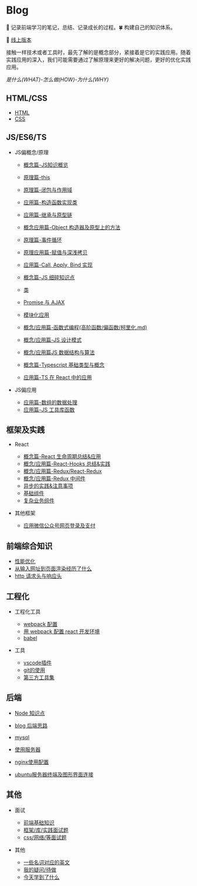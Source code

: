 # Blog

:seedling: 记录前端学习的笔记，总结、记录成长的过程。:four_leaf_clover: 构建自己的知识体系。

:whale: [线上版本](https:xblcity.com)

接触一样技术或者工具时，最先了解的是概念部分，紧接着是它的实践应用。随着实践应用的深入，我们可能需要通过了解原理来更好的解决问题，更好的优化实践应用。

*是什么(WHAT)-怎么做(HOW)-为什么(WHY)*

## HTML/CSS

- [HTML](https://github.com/xblcity/blog/blob/master/html-css/html.md)
- [CSS](https://github.com/xblcity/blog/blob/master/html-css/css.md)

## JS/ES6/TS

- JS偏概念/原理

  - [概念篇-JS知识概览](https://github.com/xblcity/blog/blob/master/js-base/summary.md)

  - [原理篇-this](https://github.com/xblcity/blog/blob/master/js-base/this.md)
  - [原理篇-闭包与作用域](https://github.com/xblcity/blog/blob/master/js-base/scope-closures.md)
  - [应用篇-构造函数实现类](https://github.com/xblcity/blog/blob/master/js-base/object.md)
  - [应用篇-继承与原型链](https://github.com/xblcity/blog/blob/master/js-base/inherit.md)
  - [概念应用篇-Object 构造器及原型上的方法](https://github.com/xblcity/blog/blob/master/js-base/object-methods.md)
  - [原理篇-事件循环](https://github.com/xblcity/blog/blob/master/js-base/eventloop.md)
  - [原理应用篇-赋值与深浅拷贝](https://github.com/xblcity/blog/blob/master/js-base/copy.md)
  - [应用篇-Call, Apply, Bind 实现](https://github.com/xblcity/blog/blob/master/js-base/call.md)

  - [概念篇-JS 细碎知识点](https://github.com/xblcity/blog/blob/master/js-base/knowledge-points.md)
  - [类](https://github.com/xblcity/blog/blob/master/js-base/class.md)
  - [Promise 与 AJAX](https://github.com/xblcity/blog/blob/master/js-base/promise.md)
  - [模块化应用](https://github.com/xblcity/blog/blob/master/js-base/module.md)

  - [概念/应用篇-函数式编程(高阶函数/偏函数/柯里化.md)](https://github.com/xblcity/blog/blob/master/js-base/func-program.md)
  - [概念/应用篇-JS 设计模式](https://github.com/xblcity/blog/blob/master/js-base/design-mode.md)
  - [概念/应用篇JS 数据结构与算法](https://github.com/xblcity/blog/blob/master/js-base/algorithm.md)

  - [概念篇-Typescript 基础类型与概念](https://github.com/xblcity/blog/blob/master/js-base/ts-basic.md)
  - [应用篇-TS 在 React 中的应用](https://github.com/xblcity/blog/blob/master/js-base/ts-react.md)

- JS偏应用

  - [应用篇-数组的数据处理](https://github.com/xblcity/blog/blob/master/js-practice/array.md)
  - [应用篇-JS 工具库函数](https://github.com/xblcity/blog/blob/master/js-practice/utils.md)

## 框架及实践

- React

  - [概念篇-React 生命周期总结&应用](https://github.com/xblcity/blog/blob/master/react/lifecycle.md)
  - [概念/应用篇-React-Hooks 总结&实践](https://github.com/xblcity/blog/blob/master/react/react-hooks.md)
  - [概念/应用篇-Redux/React-Redux](https://github.com/xblcity/blog/blob/master/react/redux.md)
  - [概念/应用篇-Redux 中间件](https://github.com/xblcity/blog/blob/master/react/redux-middleware.md)
  - [异步的实践&注意事项](https://github.com/xblcity/blog/blob/master/react/async.md)
  - [基础组件](https://github.com/xblcity/blog/blob/master/react/basic-co.md)
  - [复杂业务组件](https://github.com/xblcity/blog/blob/master/react/complex-co.md)

- 其他框架

  - [应用微信公众号网页登录及支付](https://github.com/xblcity/blog/blob/master/library/wx-web.md)

## 前端综合知识

- [性能优化](https://github.com/xblcity/blog/blob/master/fe-system/performance.md)
- [从输入网址到页面渲染经历了什么](https://github.com/xblcity/blog/blob/master/fe-system/render.md)
- [http 请求头与响应头](https://github.com/xblcity/blog/blob/master/fe-system/http-message.md)

## 工程化

- 工程化工具

  - [webpack 配置](https://github.com/xblcity/blog/blob/master/fe-engineering/webpack/webpack-config.md)
  - [用 webpack 配置 react 开发环境](https://github.com/xblcity/blog/blob/master/fe-engineering/webpack/webpack-react.md)
  - [babel](https://github.com/xblcity/blog/blob/master/fe-engineering/webpack/babel.md)

- 工具

  - [vscode插件](https://github.com/xblcity/blog/blob/master/fe-engineering/vs.md)
  - [git的使用](https://github.com/xblcity/blog/blob/master/fe-engineering/git.md)
  - [第三方工具集](https://github.com/xblcity/blog/blob/master/fe-engineering/tool.md)

## 后端

  - [Node 知识点](https://github.com/xblcity/blog/blob/master/backend/little-points.md)
  - [blog 后端思路](https://github.com/xblcity/blog/blob/master/backend/blog.md)
  - [mysql](https://github.com/xblcity/blog/blob/master/backend/mysql.md)

  - [使用服务器](https://github.com/xblcity/blog/blob/master/backend/server.md)
  - [nginx使用配置](https://github.com/xblcity/blog/blob/master/backend/nginx.md)
  - [ubuntu服务器终端及图形界面连接](https://github.com/xblcity/blog/blob/master/backend/ubuntu.md)

## 其他

- 面试

  - [前端基础知识](https://github.com/xblcity/blog/blob/master/others/js-interview.md)
  - [框架/库/实践面试题](https://github.com/xblcity/blog/blob/master/others/lib-interview.md)
  - [css/网络/等面试题](https://github.com/xblcity/blog/blob/master/others/other-interview.md)

- 其他

  - [一些名词对应的英文](https://github.com/xblcity/blog/blob/master/others/words.md)
  - [我的疑问/待做](https://github.com/xblcity/blog/blob/master/others/questions.md)
  - [今天学到了什么](https://github.com/xblcity/blog/blob/master/others/today.md)
